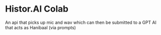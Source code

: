 # Histor.AI Colab

An api that picks up mic and wav which can then be submitted to a GPT AI that acts as Hanibaal (via prompts)